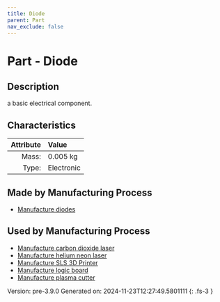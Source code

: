 ```yaml
---
title: Diode
parent: Part
nav_exclude: false
---
```

# Part - Diode

## Description
a basic electrical component.

## Characteristics

| Attribute      | Value |
|--------:|:------|
|Mass:|0.005 kg|
|Type:|Electronic|

## Made by Manufacturing Process

- [Manufacture diodes](../process/manufacture-diodes.html)

## Used by Manufacturing Process

- [Manufacture carbon dioxide laser](../process/manufacture-carbon-dioxide-laser.html)
- [Manufacture helium neon laser](../process/manufacture-helium-neon-laser.html)
- [Manufacture SLS 3D Printer](../process/manufacture-sls-3d-printer.html)
- [Manufacture logic board](../process/manufacture-logic-board.html)
- [Manufacture plasma cutter](../process/manufacture-plasma-cutter.html)


Version: pre-3.9.0 Generated on: 2024-11-23T12:27:49.5801111
{: .fs-3 }

